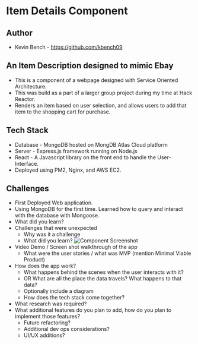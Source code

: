 # Item Details Component
## Author
   * Kevin Bench - https://github.com/kbench09
## An Item Description designed to mimic Ebay 
   * This is a component of a webpage designed with Service Oriented Architecture.
   * This was build as a part of a larger group project during my time at Hack Reactor.
   * Renders an item based on user selection, and allows users to add that item to the shopping cart for purchase.
## Tech Stack
   * Database - MongoDB hosted on MongDB Atlas Cloud platform
   * Server - Express.js framework running on Node.js
   * React - A Javascript library on the front end to handle the User-Interface.
   * Deployed using PM2, Nginx, and AWS EC2.
## Challenges
   * First Deployed Web application.
   * Using MongoDB for the first time. Learned how to query and interact with the database with Mongoose.
   * What did you learn?
* Challenges that were unexpected
    * Why was it a challenge
    * What did you learn?
 ![Component Screenshot](https://kbench09git.s3.us-east-2.amazonaws.com/Screen+Shot+2019-07-19+at+4.15.24+PM.png)
* Video Demo / Screen shot walkthrough of the app 
    * What were the user stories /  what was MVP (mention Minimal Viable Product)
* How does the app work?
    * What happens behind the scenes when the user interacts with it? 
    * OR What are all the place the data travels?  What happens to that data?
    * Optionally include a diagram
    * How does the tech stack come together?
* What research was required? 
* What additional features do you plan to add, how do you plan to implement those features?
    * Future refactoring?
    * Additional dev ops considerations?
    * UI/UX additions?
